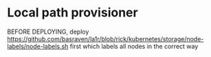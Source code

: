 # Local path provisioner
BEFORE DEPLOYING, deploy https://github.com/basraven/la1r/blob/rick/kubernetes/storage/node-labels/node-labels.sh first which labels all nodes in the correct way
